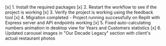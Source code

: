 [x] 1. Install the required packages
[x] 2. Restart the workflow to see if the project is working
[x] 3. Verify the project is working using the feedback tool
[x] 4. Migration completed - Project running successfully on Replit with Express server and API endpoints working
[x] 5. Fixed auto-calculating numbers animation in desktop view for Years and Customers statistics
[x] 6. Updated carousel images in "Our Decade Legacy" section with client's actual restaurant photos